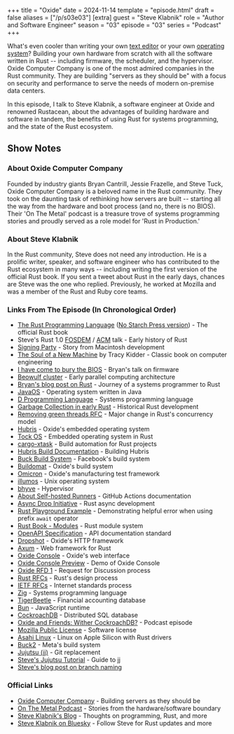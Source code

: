 +++
title = "Oxide"
date = 2024-11-14
template = "episode.html"
draft = false
aliases = ["/p/s03e03"]
[extra]
guest = "Steve Klabnik"
role = "Author and Software Engineer"
season = "03"
episode = "03"
series = "Podcast"
+++

What's even cooler than writing your own [text editor](/podcast/s03e01-zed/) or your own [operating system](/podcast/s02e07-system76/)? Building your own hardware from scratch with all the software written in Rust -- including firmware, the scheduler, and the hypervisor. 
Oxide Computer Company is one of the most admired companies in the Rust community. They are building "servers as they should be" with a focus on security and performance to serve the needs of modern on-premise data centers.

In this episode, I talk to Steve Klabnik, a software engineer at Oxide and renowned Rustacean, about the advantages of building hardware and software in tandem, the benefits of using Rust for systems programming, and the state of the Rust ecosystem. 

<!-- more -->

## Show Notes

### About Oxide Computer Company

Founded by industry giants Bryan Cantrill, Jessie Frazelle, and Steve Tuck, Oxide Computer Company is a beloved name in the Rust community. They took on the daunting task of rethinking how servers are built -- starting all the way from the hardware and boot process (and no, there is no BIOS).
Their 'On The Metal' podcast is a treasure trove of systems programming stories and proudly served as a role model for 'Rust in Production.'

### About Steve Klabnik

In the Rust community, Steve does not need any introduction. He is a prolific writer, speaker, and software engineer who has contributed to the Rust ecosystem in many ways -- including writing the first version of the official Rust book. If you sent a tweet about Rust in the early days, chances are Steve was the one who replied. Previously, he worked at Mozilla and was a member of the Rust and Ruby core teams. 

### Links From The Episode (In Chronological Order)

- [The Rust Programming Language](https://doc.rust-lang.org/book/) ([No Starch Press version](https://nostarch.com/Rust)) - The official Rust book
- Steve's Rust 1.0 [FOSDEM](https://archive.fosdem.org/2015/schedule/event/the_story_of_rust/) / [ACM](https://www.youtube.com/watch?v=79PSagCD_AY) talk - Early history of Rust
- [Signing Party](https://folklore.org/Signing_Party.html?sort=date) - Story from Macintosh development
- [The Soul of a New Machine](https://en.wikipedia.org/wiki/The_Soul_of_a_New_Machine) by Tracy Kidder - Classic book on computer engineering
- [I have come to bury the BIOS](https://www.osfc.io/2022/talks/i-have-come-to-bury-the-bios-not-to-open-it-the-need-for-holistic-systems/) - Bryan's talk on firmware
- [Beowulf cluster](https://en.wikipedia.org/wiki/Beowulf_cluster) - Early parallel computing architecture
- [Bryan's blog post on Rust](https://bcantrill.dtrace.org/2018/09/18/falling-in-love-with-rust/) - Journey of a systems programmer to Rust
- [JavaOS](https://en.wikipedia.org/wiki/JavaOS) - Operating system written in Java
- [D Programming Language](https://dlang.org/) - Systems programming language
- [Garbage Collection in early Rust](https://pcwalton.github.io/_posts/2013-06-02-removing-garbage-collection-from-the-rust-language.html) - Historical Rust development
- [Removing green threads RFC](https://github.com/rust-lang/rfcs/blob/master/text/0230-remove-runtime.md) - Major change in Rust's concurrency model
- [Hubris](https://github.com/oxidecomputer/hubris) - Oxide's embedded operating system
- [Tock OS](https://tockos.org/) - Embedded operating system in Rust
- [cargo-xtask](https://github.com/matklad/cargo-xtask) - Build automation for Rust projects
- [Hubris Build Documentation](https://github.com/oxidecomputer/hubris#build) - Building Hubris
- [Buck Build System](https://buck.build/) - Facebook's build system
- [Buildomat](https://github.com/oxidecomputer/buildomat) - Oxide's build system
- [Omicron](https://github.com/oxidecomputer/omicron) - Oxide's manufacturing test framework
- [illumos](https://illumos.org/) - Unix operating system
- [bhyve](https://bhyve.org/) - Hypervisor
- [About Self-hosted Runners](https://docs.github.com/en/actions/hosting-your-own-runners/managing-self-hosted-runners/about-self-hosted-runners) - GitHub Actions documentation
- [Async Drop Initiative](https://rust-lang.github.io/async-fundamentals-initiative/roadmap/async_drop.html) - Rust async development
- [Rust Playground Example](https://play.rust-lang.org/?version=stable&mode=debug&edition=2021&code=async+fn+f()+%7B%0A++++await+f()%0A%7D) - Demonstrating helpful error when using prefix `await` operator
- [Rust Book - Modules](https://doc.rust-lang.org/book/ch07-02-defining-modules-to-control-scope-and-privacy.html) - Rust module system
- [OpenAPI Specification](https://swagger.io/specification/) - API documentation standard
- [Dropshot](https://github.com/oxidecomputer/dropshot/) - Oxide's HTTP framework
- [Axum](https://github.com/tokio-rs/axum) - Web framework for Rust
- [Oxide Console](https://github.com/oxidecomputer/console) - Oxide's web interface
- [Oxide Console Preview](https://console-preview.oxide.computer/projects) - Demo of Oxide Console
- [Oxide RFD 1](https://rfd.shared.oxide.computer/rfd/0001) - Request for Discussion process
- [Rust RFCs](https://rust-lang.github.io/rfcs/) - Rust's design process
- [IETF RFCs](https://en.wikipedia.org/wiki/Request_for_Comments) - Internet standards process
- [Zig](https://ziglang.org/) - Systems programming language
- [TigerBeetle](https://tigerbeetle.com/) - Financial accounting database
- [Bun](https://bun.sh/) - JavaScript runtime
- [CockroachDB](https://www.cockroachlabs.com/) - Distributed SQL database
- [Oxide and Friends: Wither CockroachDB?](https://oxide.computer/podcasts/oxide-and-friends/2052742) - Podcast episode
- [Mozilla Public License](https://choosealicense.com/licenses/mpl-2.0/) - Software license
- [Asahi Linux](https://asahilinux.org/) - Linux on Apple Silicon with Rust drivers
- [Buck2](https://buck2.build/) - Meta's build system
- [Jujutsu (jj)](https://martinvonz.github.io/jj/) - Git replacement
- [Steve's Jujutsu Tutorial](https://steveklabnik.github.io/jujutsu-tutorial/introduction/introduction.html) - Guide to jj
- [Steve's blog post on branch naming](https://steveklabnik.com/writing/against-names/)

### Official Links

- [Oxide Computer Company](https://oxide.computer/) - Building servers as they should be
- [On The Metal Podcast](https://oxide.computer/podcasts/on-the-metal) - Stories from the hardware/software boundary
- [Steve Klabnik's Blog](https://words.steveklabnik.com/) - Thoughts on programming, Rust, and more
- [Steve Klabnik on Bluesky](https://bsky.app/profile/steveklabnik.com) - Follow Steve for Rust updates and more
